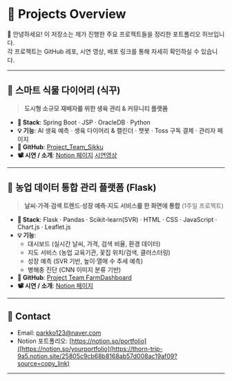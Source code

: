 # 📁 Projects Overview

👋 안녕하세요! 이 저장소는 제가 진행한 주요 프로젝트들을 정리한 포트폴리오 허브입니다.  
각 프로젝트는 GitHub 레포, 시연 영상, 배포 링크를 통해 자세히 확인하실 수 있습니다.

---

## 🌱 스마트 식물 다이어리 (식꾸)

> **도시형 소규모 재배자를 위한 생육 관리 & 커뮤니티 플랫폼**

- **🔧 Stack**: Spring Boot · JSP · OracleDB · Python  
- **💡 기능**: AI 생육 예측 · 생육 다이어리 & 캘린더 · 챗봇 · Toss 구독 결제 · 관리자 페이지  
- **📂 GitHub**: [Project_Team_Sikku](https://github.com/likewhat9901/Project_Team_Sikku.git)
- **📽 시연 / 소개**: [Notion 페이지](https://www.notion.so/25805c9cb68b8168ab57d008ac19af09?source=copy_link)  [시연영상](https://youtu.be/7rLZxUaf8rA?si=DDNDa0m-uDplenNP)

---

## 🌾 농업 데이터 통합 관리 플랫폼 (Flask)

> **날씨·가격·검색 트렌드·성장 예측·지도 서비스를 한 화면에 통합** (1주일 프로젝트)

- **🔧 Stack**: Flask · Pandas · Scikit-learn(SVR) · HTML · CSS · JavaScript · Chart.js · Leaflet.js  
- **💡 기능**:  
  - 대시보드 (실시간 날씨, 가격, 검색 비율, 환경 데이터)  
  - 지도 서비스 (농업 교육기관, 꽃집 위치/검색, 클러스터링)  
  - 성장 예측 (SVR 기반, 높이·열매 수 추세 예측)  
  - 병해충 진단 (CNN 이미지 분류 기반)  
- **📂 GitHub**: [Project Team FarmDashboard](https://github.com/likewhat9901/Project_Team_FarmDashboard.git)
- **📽 시연 / 소개**: [Notion 페이지](https://www.notion.so/Flask-25e05c9cb68b80dd9880e283688e6152?source=copy_link)

<!-- 아래는 이후 프로젝트 추가 예정 -->

<!-- 
## 📘 [다른 프로젝트명]
> (한 줄 요약 설명)

- 🔧 Stack:
- 💡 기능:
- 📂 GitHub: [링크]()
- 📽 Notion: [링크]()
- 🌐 배포: [링크]()
-->

---

## 📌 Contact

- Email: parkko123@naver.com  
- Notion 포트폴리오: [https://notion.so/portfolio]([https://notion.so/yourportfolio](https://thorn-trip-9a5.notion.site/25805c9cb68b8168ab57d008ac19af09?source=copy_link)

---

